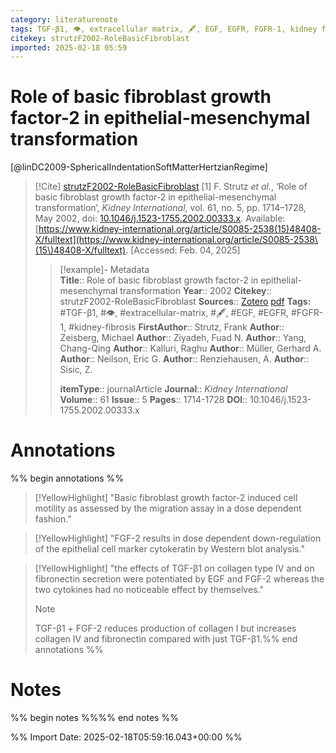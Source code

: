 ```yaml
---
category: literaturenote
tags: TGF-β1, 👁, extracellular matrix, 🖋, EGF, EGFR, FGFR-1, kidney fibrosis
citekey: strutzF2002-RoleBasicFibroblast
imported: 2025-02-18 05:59
---
```


# Role of basic fibroblast growth factor-2 in epithelial-mesenchymal transformation
[@linDC2009-SphericalIndentationSoftMatterHertzianRegime]

> [!Cite] [strutzF2002-RoleBasicFibroblast](zotero://select/library/items/8CX6NL3R)
> [1]  F. Strutz _et al._, ‘Role of basic fibroblast growth factor-2 in epithelial-mesenchymal transformation’, _Kidney International_, vol. 61, no. 5, pp. 1714–1728, May 2002, doi: [10.1046/j.1523-1755.2002.00333.x](https://doi.org/10.1046/j.1523-1755.2002.00333.x). Available: [https://www.kidney-international.org/article/S0085-2538(15)48408-X/fulltext](https://www.kidney-international.org/article/S0085-2538\(15\)48408-X/fulltext). [Accessed: Feb. 04, 2025]
> > [!example]- Metadata    
> > **Title**:: Role of basic fibroblast growth factor-2 in epithelial-mesenchymal transformation
> > **Year**:: 2002
> > **Citekey**:: strutzF2002-RoleBasicFibroblast
> > **Sources**:: [Zotero](zotero://select/library/items/8CX6NL3R) [pdf](file:////home/joeashton/Zotero/storage/WYYXJ32V/Strutz%20et%20al.%20-%202002%20-%20Role%20of%20basic%20fibroblast%20growth%20factor-2%20in%20epithelial-mesenchymal%20transformation.pdf) 
> > **Tags:** #TGF-β1, #👁, #extracellular-matrix, #🖋, #EGF, #EGFR, #FGFR-1, #kidney-fibrosis
> > **FirstAuthor**:: Strutz, Frank
> > **Author**:: Zeisberg, Michael
> > **Author**:: Ziyadeh, Fuad N.
> > **Author**:: Yang, Chang-Qing
> > **Author**:: Kalluri, Raghu
> > **Author**:: Müller, Gerhard A.
> > **Author**:: Neilson, Eric G.
> > **Author**:: Renziehausen, A.
> > **Author**:: Sisic, Z.
> > 
> > **itemType**:: journalArticle
> > **Journal**:: *Kidney International*
> > **Volume**:: 61
> > **Issue**:: 5
> > **Pages**:: 1714-1728
> > **DOI**:: 10.1046/j.1523-1755.2002.00333.x

# Annotations

%% begin annotations %%

> [!YellowHighlight]
> "Basic fibroblast growth factor-2 induced cell motility as assessed by the migration assay in a dose dependent fashion."

> [!YellowHighlight]
> "FGF-2 results in dose dependent down-regulation of the epithelial cell marker cytokeratin by Western blot analysis."

> [!YellowHighlight]
> "the effects of TGF-β1 on collagen type IV and on fibronectin secretion were potentiated by EGF and FGF-2 whereas the two cytokines had no noticeable effect by themselves."
> > [!note]
> > TGF-β1 + FGF-2 reduces production of collagen I but increases collagen IV and fibronectin compared with just TGF-β1.%% end annotations %%

# Notes

%% begin notes %%%% end notes %%

%% Import Date: 2025-02-18T05:59:16.043+00:00 %%
